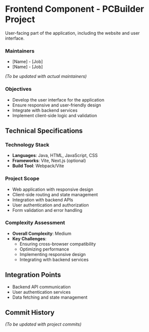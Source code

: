 # Frontend Component - PCBuilder Project

User-facing part of the application, including the website and user interface.

### Maintainers
- [Name] - [Job]
- [Name] - [Job]

*(To be updated with actual maintainers)*

### Objectives
- Develop the user interface for the application
- Ensure responsive and user-friendly design
- Integrate with backend services
- Implement client-side logic and validation

## Technical Specifications

### Technology Stack
- **Languages**: Java, HTML, JavaScript, CSS
- **Frameworks**: Vite, Next.js (optional)
- **Build Tool**: Webpack/Vite

### Project Scope
- Web application with responsive design
- Client-side routing and state management
- Integration with backend APIs
- User authentication and authorization
- Form validation and error handling

### Complexity Assessment
- **Overall Complexity**: Medium
- **Key Challenges**:
  - Ensuring cross-browser compatibility
  - Optimizing performance
  - Implementing responsive design
  - Integrating with backend services

## Integration Points
- Backend API communication
- User authentication services
- Data fetching and state management

## Commit History
*(To be updated with project commits)*
